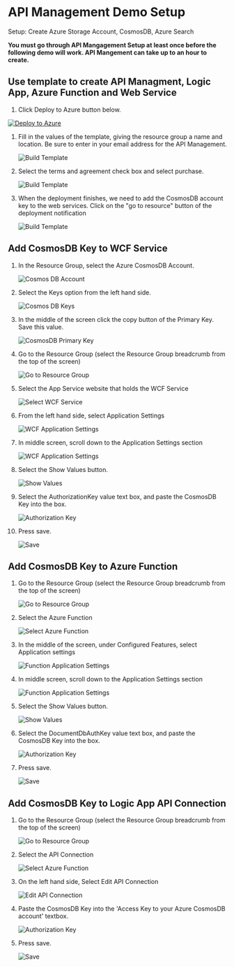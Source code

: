 # API Management Demo Setup

Setup:  Create Azure Storage Account, CosmosDB, Azure Search

<b>You must go through API Mangagement Setup at least once before the following demo will work.  API Mangement can take up to an hour to create.</b>

## Use template to create API Managment, Logic App, Azure Function and Web Service

1. Click Deploy to Azure button below.

[![Deploy to Azure](http://azuredeploy.net/deploybutton.png)](https://portal.azure.com/#create/Microsoft.Template/uri/https%3A%2F%2Fraw.githubusercontent.com%2Fcodingwithsasquatch%2Fintegration-demos%2Fmaster%2FAPI_Management_Demo%2Fdeploy.json)

1. Fill in the values of the template, giving the resource group a name and location.  Be sure to enter in your email address for the API Management.

    ![Build Template](images/template_settings.png "Build Template")

1. Select the terms and agreement check box and select purchase.

    ![Build Template](images/template_purchase.png "Build Template")

1. When the deployment finishes, we need to add the CosmosDB account key to the web services. Click on the "go to resource" button of the deployment notification

    ![Build Template](images/template_goto_resource.png "Build Template")

## Add CosmosDB Key to WCF Service

1. In the Resource Group, select the Azure CosmosDB Account.

    ![Cosmos DB Account](images/select_cosmos_db_account.png "Cosmos DB Account")

1. Select the Keys option from the left hand side.

    ![Cosmos DB Keys](images/select_cosmosdb_keys.png "Cosmos DB Keys")

1. In the middle of the screen click the copy button of the Primary Key.  Save this value.

    ![CosmosDB Primary Key](images/copy_cosmosdb_primary_key.png "CosmosDB Primary Key")

1. Go to the Resource Group (select the Resource Group breadcrumb from the top of the screen)

    ![Go to Resource Group](images/resource_group_breadcrumb.png "Go to Resource Group")

1. Select the App Service website that holds the WCF Service

    ![Select WCF Service](images/select_wcf_service.png "Select WCF Service")

1. From the left hand side, select Application Settings

    ![WCF Application Settings](images/wcf_service_app_settings.png "WCF Application Settings")

1. In middle screen, scroll down to the Application Settings section

    ![WCF Application Settings](images/wcf_app_settings.png "WCF Application Settings")

1. Select the Show Values button.

    ![Show Values](images/wcf_show_values.png "Show Values")

1. Select the AuthorizationKey value text box, and paste the CosmosDB Key into the box.

    ![Authorization Key](images/wcf_key_value.png "Authorization Key")

1. Press save.

    ![Save](images/wcf_save.png "Save")

## Add CosmosDB Key to Azure Function

1. Go to the Resource Group (select the Resource Group breadcrumb from the top of the screen)

    ![Go to Resource Group](images/resource_group_breadcrumb.png "Go to Resource Group")

1. Select the Azure Function

    ![Select Azure Function](images/select_azure_function.png "Select Azure Function")

1. In the middle of the screen, under Configured Features, select Application settings

    ![Function Application Settings](images/function_app_settings.png "Function Application Settings")

1. In middle screen, scroll down to the Application Settings section

    ![Function Application Settings](images/function_app_setting_value.png "WCF Application Settings")

1. Select the Show Values button.

    ![Show Values](images/wcf_show_values.png "Show Values")

1. Select the DocumentDbAuthKey value text box, and paste the CosmosDB Key into the box.

    ![Authorization Key](images/function_key_value.png "Authorization Key")

1. Press save.

    ![Save](images/function_setting_save.png "Save")

## Add CosmosDB Key to Logic App API Connection

1. Go to the Resource Group (select the Resource Group breadcrumb from the top of the screen)

    ![Go to Resource Group](images/resource_group_breadcrumb.png "Go to Resource Group")

1. Select the API Connection

    ![Select Azure Function](images/api_connection.png "Select Azure Function")

1. On the left hand side, Select Edit API Connection

    ![Edit API Connection](images/api_connection_settings.png "Edit API Connection")

1. Paste the CosmosDB Key into the 'Access Key to your Azure CosmosDB account' textbox.

    ![Authorization Key](images/api_connection_key_value.png "Authorization Key")

1. Press save.

    ![Save](images/api_connection_save.png "Save")